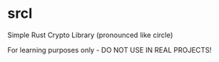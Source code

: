 # srcl
Simple Rust Crypto Library (pronounced like circle)

For learning purposes only - DO NOT USE IN REAL PROJECTS!
